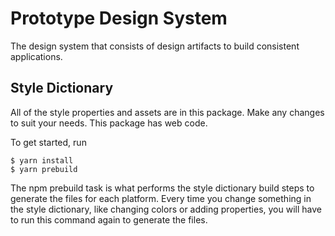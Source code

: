 # Prototype Design System

The design system that consists of design artifacts to build consistent applications.

## Style Dictionary

All of the style properties and assets are in this package. Make any changes to suit your needs. This package has web code.

To get started, run

```
$ yarn install
$ yarn prebuild
```

The npm prebuild task is what performs the style dictionary build steps to generate the files for each platform. Every time you change something in the style dictionary, like changing colors or adding properties, you will have to run this command again to generate the files.
